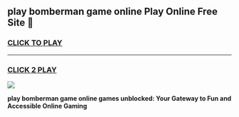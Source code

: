 
## play bomberman game online Play Online Free Site 👋
<h3>
<a href="https://download.freeplayer.one?title=play_bomberman_game_online&ref=21F">CLICK TO PLAY</a></h3>
<hr>

<h3>
<a href="https://download.freeplayer.one?title=play_bomberman_game_online&ref=21F">CLICK 2 PLAY</a>
  
</h3>

<a href="https://download.freeplayer.one?title=play_bomberman_game_online&ref=21F"><img src="https://cdnb.artstation.com/p/assets/images/images/032/539/853/original/anto-thomas-button-gif.gif"></a>


**play bomberman game online games unblocked: Your Gateway to Fun and Accessible Online Gaming**
